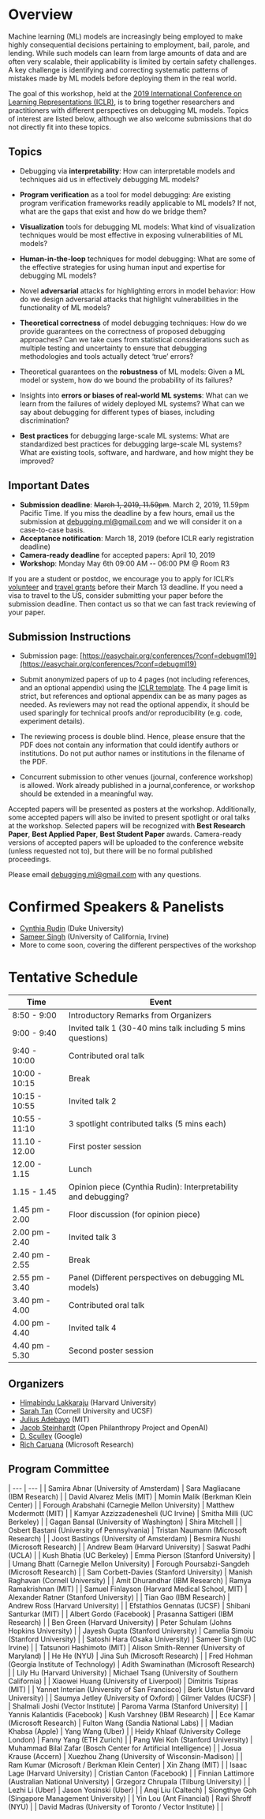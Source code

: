 # Overview
Machine learning (ML) models are increasingly being employed to make highly consequential decisions pertaining to employment, bail, parole, and lending. While such models can learn from large amounts of data and are often very scalable, their applicability is limited by certain safety challenges. A key challenge is identifying and correcting systematic patterns of mistakes made by ML models before deploying them in the real world.

The goal of this workshop, held at the [2019 International Conference on Learning Representations (ICLR)](https://iclr.cc/), is to bring together researchers and practitioners with different perspectives on debugging ML models. Topics of interest are listed below, although we also welcome submissions that do not directly fit into these topics.

## Topics
- Debugging via **interpretability**: How can interpretable models and techniques aid us in effectively debugging ML models?

- **Program verification** as a tool for model debugging: Are existing program verification frameworks readily applicable to ML models? If not, what are the gaps that exist and how do we bridge them?

- **Visualization** tools for debugging ML models: What kind of visualization techniques would be most effective in exposing vulnerabilities of ML models?

- **Human-in-the-loop** techniques for model debugging: What are some of the effective strategies for using human input and expertise for debugging ML models?

- Novel **adversarial** attacks for highlighting errors in model behavior: How do we design adversarial attacks that highlight vulnerabilities in the functionality of ML models?

- **Theoretical correctness** of model debugging techniques: How do we provide guarantees on the correctness of proposed debugging approaches? Can we take cues from statistical considerations such as multiple testing and uncertainty to ensure that debugging methodologies and tools actually detect ‘true’ errors?

- Theoretical guarantees on the **robustness** of ML models: Given a ML model or system, how do we bound the probability of its failures?

- Insights into **errors or biases of real-world ML systems**: What can we learn from the failures of widely deployed ML systems? What can we say about debugging for different types of biases, including discrimination? 

- **Best practices** for debugging large-scale ML systems: What are standardized best practices for debugging large-scale ML systems? What are existing tools, software, and hardware, and how might they be improved? 

## Important Dates
- **Submission deadline**: ~~March 1, 2019, 11.59pm~~. March 2, 2019, 11.59pm Pacific Time. If you miss the deadline by a few hours, email us the submission at debugging.ml@gmail.com and we will consider it on a case-to-case basis. 
- **Acceptance notification**: March 18, 2019 (before ICLR early registration deadline)
- **Camera-ready deadline** for accepted papers: April 10, 2019
- **Workshop**: Monday May 6th 09:00 AM -- 06:00 PM @ Room R3

If you are a student or postdoc, we encourage you to apply for ICLR’s [volunteer](https://iclr.cc/accounts/login/?next=/Volunteers/volunteerapplication) and [travel grants](https://iclr.cc/accounts/login/?next=/TravelApplication) before their March 13 deadline. If you need a visa to travel to the US, consider submitting your paper before the submission deadline. Then contact us so that we can fast track reviewing of your paper. 

## Submission Instructions
- Submission page: [https://easychair.org/conferences/?conf=debugml19](https://easychair.org/conferences/?conf=debugml19)

- Submit anonymized papers of up to 4 pages (not including references, and an optional appendix) using the [ICLR template](https://iclr.cc/Conferences/2019/CallForPapers). The 4 page limit is strict, but references and optional appendix can be as many pages as needed. As reviewers may not read the optional appendix, it should be used sparingly for technical proofs and/or reproducibility (e.g. code, experiment details). 

- The reviewing process is double blind. Hence, please ensure that the PDF does not contain any information that could identify authors or institutions. Do not put author names or institutions in the filename of the PDF. 

- Concurrent submission to other venues (journal, conference workshop) is allowed. Work already published in a journal,conference, or workshop should be extended in a meaningful way. 

Accepted papers will be presented as posters at the workshop. Additionally, some accepted papers will also be invited to present spotlight or oral talks at the workshop. Selected papers will be recognized with **Best Research Paper**, **Best Applied Paper**, **Best Student Paper** awards. Camera-ready versions of accepted papers will be uploaded to the conference website (unless requested not to), but there will be no formal published proceedings. 

Please email [debugging.ml@gmail.com](mailto:debugging.ml@gmail.com) with any questions.

# Confirmed Speakers & Panelists
- [Cynthia Rudin](https://users.cs.duke.edu/~cynthia/) (Duke University)
- [Sameer Singh](http://sameersingh.org/) (University of California, Irvine)
- More to come soon, covering the different perspectives of the workshop

# Tentative Schedule

| Time | Event |
| --- | --- |
| 8:50 - 9:00 | Introductory Remarks from Organizers |
| 9:00 - 9:40 | Invited talk 1 (30-40 mins talk including 5 mins questions) |
| 9:40 - 10:00 | Contributed oral talk |
| 10:00 - 10:15 | Break |
| 10:15 - 10:55 | Invited talk 2 |
| 10:55 - 11:10 | 3 spotlight contributed talks (5 mins each) |
| 11.10 - 12.00 | First poster session |
| 12.00 - 1.15 | Lunch |
| 1.15 - 1.45 | Opinion piece (Cynthia Rudin): Interpretability and debugging? | 
| 1.45 pm - 2.00 | Floor discussion (for opinion piece) | 
| 2.00 pm - 2.40 | Invited talk 3 |
| 2.40 pm - 2.55 | Break |
| 2.55 pm - 3.40 | Panel (Different perspectives on debugging ML models) |
| 3.40 pm - 4.00 | Contributed oral talk |
| 4.00 pm - 4.40 | Invited talk 4 |
| 4.40 pm - 5.30 | Second poster session |

## Organizers
- [Himabindu Lakkaraju](https://web.stanford.edu/~himalv/) (Harvard University)
- [Sarah Tan](https://shftan.github.io/) (Cornell University and UCSF)
- [Julius Adebayo](http://juliusadebayo.com/) (MIT)
- [Jacob Steinhardt](https://cs.stanford.edu/~jsteinhardt/) (Open Philanthropy Project and OpenAI)
- [D. Sculley](https://www.eecs.tufts.edu/~dsculley/) (Google)
- [Rich Caruana](https://www.microsoft.com/en-us/research/people/rcaruana/) (Microsoft Research)

## Program Committee

| --- | --- |
| Samira Abnar (University of Amsterdam) | Sara Magliacane (IBM Research) |
| David Alvarez Melis (MIT) | Momin Malik (Berkman Klein Center) |
| Forough Arabshahi (Carnegie Mellon University) | Matthew Mcdermott (MIT) |
| Kamyar Azzizzadenesheli (UC Irvine) | Smitha Milli (UC Berkeley) |
| Gagan Bansal (University of Washington) | Shira Mitchell |
| Osbert Bastani (University of Pennsylvania) | Tristan Naumann (Microsoft Research) |
| Joost Bastings (University of Amsterdam) | Besmira Nushi (Microsoft Research) |
| Andrew Beam (Harvard University) | Saswat Padhi (UCLA) |
| Kush Bhatia (UC Berkeley) | Emma Pierson (Stanford University) |
| Umang Bhatt (Carnegie Mellon University) | Forough Poursabzi-Sangdeh (Microsoft Research) |
| Sam Corbett-Davies (Stanford University) | Manish Raghavan (Cornell University) |
| Amit Dhurandhar (IBM Research) | Ramya Ramakrishnan (MIT) |
| Samuel Finlayson (Harvard Medical School, MIT) | Alexander Ratner (Stanford University) |
| Tian Gao (IBM Research) | Andrew Ross (Harvard University) |
| Efstathios Gennatas (UCSF) | Shibani Santurkar (MIT) |
| Albert Gordo (Facebook) | Prasanna Sattigeri (IBM Research) |
| Ben Green (Harvard University) | Peter Schulam (Johns Hopkins University) |
| Jayesh Gupta (Stanford University) | Camelia Simoiu (Stanford University) |
| Satoshi Hara (Osaka University) | Sameer Singh (UC Irvine) |
| Tatsunori Hashimoto (MIT) | Alison Smith-Renner (University of Maryland) |
| He He (NYU) | Jina Suh (Microsoft Research) |
| Fred Hohman (Georgia Institute of Technology) | Adith Swaminathan (Microsoft Research) |
| Lily Hu (Harvard University) | Michael Tsang (University of Southern California) |
| Xiaowei Huang (University of Liverpool) | Dimitris Tsipras (MIT) |
| Yannet Interian (University of San Francisco) | Berk Ustun (Harvard University) |
| Saumya Jetley (University of Oxford) | Gilmer Valdes (UCSF) |
| Shalmali Joshi (Vector Institute) | Paroma Varma (Stanford University) |
| Yannis Kalantidis (Facebook) | Kush Varshney (IBM Research) |
| Ece Kamar (Microsoft Research) | Fulton Wang (Sandia National Labs) |
| Madian Khabsa (Apple) | Yang Wang (Uber) |
| Heidy Khlaaf (University College London) | Fanny Yang (ETH Zurich) |
| Pang Wei Koh (Stanford University) | Muhammad Bilal Zafar (Bosch Center for Artificial Intelligence) |
| Josua Krause (Accern) | Xuezhou Zhang (University of Wisconsin-Madison) |
| Ram Kumar (Microsoft / Berkman Klein Center) | Xin Zhang (MIT) |
| Isaac Lage (Harvard University) | Cristian Canton (Facebook) |
| Finnian Lattimore (Australian National University) | Grzegorz Chrupala (Tilburg University) |
| Lezhi Li (Uber) | Jason Yosinski (Uber) |
| Anqi Liu (Caltech) | Siongthye Goh (Singapore Management University) |
| Yin Lou (Ant Financial) | Ravi Shroff (NYU) |
| David Madras (University of Toronto / Vector Institute) |  |
